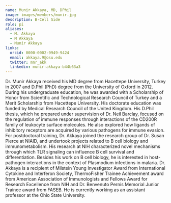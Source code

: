 ```yaml
---
name: Munir Akkaya, MD, DPhil
image: images/members/munir.jpg
description: B-Cell Side
role: pi
aliases:
  - M. Akkaya
  - M Akkaya
  - Munir Akkaya
links:
  orcid: 0000-0002-9949-9424
  email: akkaya.9@osu.edu
  twitter: mnr_akk
  linkedin: munir-akkaya-b44b63a3
---
```


Dr. Munir Akkaya received his MD degree from Hacettepe University, Turkey in 2007 and D.Phil (PhD) degree from the University of Oxford in 2012. During his undergraduate education, he was awarded with a Scholarship of Honor from Scientific and Technological Research Council of Turkey and a Merit Scholarship from Hacettepe University. His doctorate education was funded by Medical Research Council of the United Kingdom. His D.Phil thesis, which he prepared under supervision of Dr. Neil Barclay, focused on the regulation of immune responses through interactions of the CD200R family of leukocyte surface molecules. He also explored how ligands of inhibitory receptors are acquired by various pathogens for immune evasion. For postdoctoral training, Dr. Akkaya joined the research group of Dr. Susan Pierce at NIAID, and undertook projects related to B cell biology and immunometabolism. His research at NIH characterized novel mechanisms through which TLR signaling can influence B cell survival and differentiation. Besides his work on B cell biology, he is interested in host-pathogen interactions in the context of Plasmodium infections in malaria. Dr. Akkaya is a recipient of Milstein Young Investigator Award from International Cytokine and Interferon Society, ThermoFisher Trainee Achievement award from American Association of Immunologists and Fellows Award for Research Excellence from NIH and Dr. Benvenuto Pernis Memorial Junior Trainee award from FASEB. He is currently working as an assistant professor at the Ohio State University.